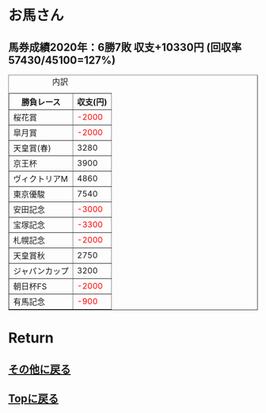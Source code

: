 # お馬さん

## 馬券成績2020年：6勝7敗  収支+10330円 (回収率 57430/45100=127%)<br>

<table border="1">

<caption>内訳</caption>

<thead>

<tr>
<th>勝負レース</th>
<th>収支(円)</th>
</tr>

</thead>

<tbody>

<tr>
<td>桜花賞</td>
<td><span style="color: red; ">-2000</span></td>
</tr>

<tr>
<td>皐月賞</td>
<td><span style="color: red; ">-2000</span></td>
</tr>

<tr>
<td>天皇賞(春)</td>
<td>3280</td>
</tr>

<tr>
<td>京王杯</td>
<td>3900</td>
</tr>

<tr>
<td>ヴィクトリアM</td>
<td>4860</td>
</tr>

<tr>
<td>東京優駿</td>
<td>7540</td>
</tr>

<tr>
<td>安田記念</td>
<td><span style="color: red; ">-3000</span></td>
</tr>

<tr>
<td>宝塚記念</td>
<td><span style="color: red; ">-3300</span></td>
</tr>

<tr>
<td>札幌記念</td>
<td><span style="color: red; ">-2000</span></td>
</tr>

<tr>
<td>天皇賞秋</td>
<td>2750</td>
</tr>

<tr>
<td>ジャパンカップ</td>
<td>3200</td>
</tr>

<tr>
<td>朝日杯FS</td>
<td><span style="color: red; ">-2000</span></td>
</tr>

<tr>
<td>有馬記念</td>
<td><span style="color: red; ">-900</span></td>
</tr>

</tbody>

</table>

# Return
## [その他に戻る](../others.html)
## [Topに戻る](https://motoyashinozaki.github.io/minidora/)